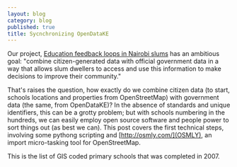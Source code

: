 ```yaml
---
layout: blog
category: blog
published: true
title: Sycnchronizing OpenDataKE
---
```


Our project, [Education feedback loops in Nairobi slums](http://www.developmentgateway.org/news/development-gateway-grand-challenges-explorations-winner) has an ambitious goal: "combine citizen-generated data with official government data in a way that allows slum dwellers to access and use this information to make decisions to improve their community." 

That's raises the question, how exactly do we combine citizen data (to start, schools locations and properties from OpenStreetMap) with government data (the same, from OpenDataKE)? In the absence of standards and unique identifiers, this can be a grotty problem; but with schools numbering in the hundreds, we can easily employ open source software and people power to sort things out (as best we can). This post covers the first technical steps, involving some pythong scripting and [http://osmly.com/](OSMLY), an import micro-tasking tool for OpenStreetMap.


This is the list of GIS coded primary schools that was completed in 2007.


